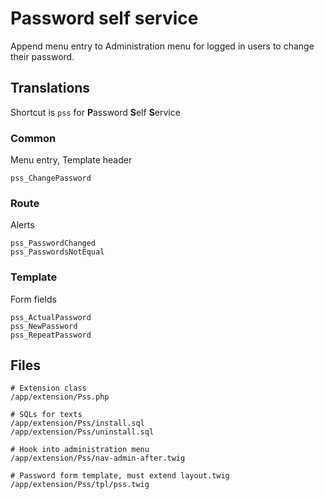 # Password self service

Append menu entry to Administration menu for logged in users to change their password.

## Translations

Shortcut is `pss` for **P**assword **S**elf **S**ervice

### Common

Menu entry, Template header

    pss_ChangePassword

### Route

Alerts

    pss_PasswordChanged
    pss_PasswordsNotEqual

### Template

Form fields

    pss_ActualPassword
    pss_NewPassword
    pss_RepeatPassword

## Files

    # Extension class
    /app/extension/Pss.php

    # SQLs for texts
    /app/extension/Pss/install.sql
    /app/extension/Pss/uninstall.sql

    # Hook into administration menu
    /app/extension/Pss/nav-admin-after.twig

    # Password form template, must extend layout.twig
    /app/extension/Pss/tpl/pss.twig
